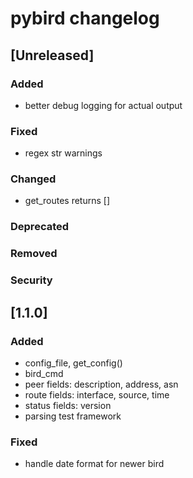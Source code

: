 
# pybird changelog

## [Unreleased]
### Added
- better debug logging for actual output

### Fixed
- regex str warnings

### Changed
- get_routes returns []

### Deprecated
### Removed
### Security


## [1.1.0]
### Added
- config_file, get_config()
- bird_cmd
- peer fields: description, address, asn
- route fields: interface, source, time
- status fields: version
- parsing test framework

### Fixed
- handle date format for newer bird
